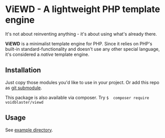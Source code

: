 # ViEWD - A lightweight PHP template engine

It's not about reinventing anything - it's about using what's already there.

**ViEWD** is a minimalist template engine for PHP. Since it relies on PHP's
built-in standard-functionality and doesn't use any other special language, it's
considered a *native* template engine.


## Installation

Just copy those modules you'd like to use in your project. Or add this repo as
[git submodule](https://git-scm.com/docs/git-submodule).

This package is also available via composer.
Try `$  composer require voidblaster/viewd`


## Usage

See [example directory](example).

